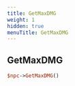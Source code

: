 ```yaml
---
title: GetMaxDMG
weight: 1
hidden: true
menuTitle: GetMaxDMG
---
```

## GetMaxDMG
```perl
$npc->GetMaxDMG()
```